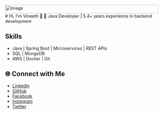 <img width="500" height="28" alt="image" src="https://github.com/user-attachments/assets/0b6ce644-4573-4ef0-a167-b86d8f30170c" /># Hi, I'm Vineeth 👋
🚀 Java Developer | 5.4+ years experience in backend development

## Skills
- Java | Spring Boot | Microservices | REST APIs
- SQL | MongoDB
- AWS | Docker | Git


## 🌐 Connect with Me  
- [LinkedIn](https://www.linkedin.com/in/vineeth-hegde/)
- [GitHub](https://github.com/vineeth-hegde)
- [Facebook](https://www.facebook.com/vineeth.hegde.75)  
- [Instagram](https://www.instagram.com/vineeth__hegde/)  
- [Twitter](https://x.com/vineethhegde68)  
